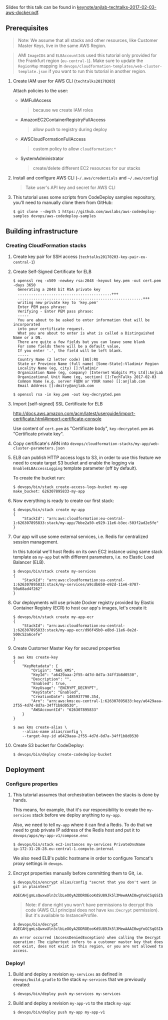 Slides for this talk can be found in [keynote/anjlab-techtalks-2017-02-03-aws-docker.pdf](https://github.com/anjlab/techtalks/tree/master/2017-02-03-aws-docker/keynote/anjlab-techtalks-2017-02-03-aws-docker.pdf).

## Prerequisites

>Note: We assume that all stacks and other resources, like Customer Master Keys, live in the same AWS Region.

>AMI `ImageID`s and `ELBAccountId`s used this tutorial only provided for the Frankfurt region (`eu-central-1`). Make sure to update the `RegionMap` mapping in `devops/cloudformation-templates/web-cluster-template.json` if you want to run this tutorial in another region.


1. Create IAM user for AWS CLI (`techtalks20170203`)
    
    Attach policies to the user:
    
    - IAMFullAccess
      > because we create IAM roles
    - AmazonEC2ContainerRegistryFullAccess 
      > allow push to registry during deploy
    - AWSCloudFormationFullAccess
      > custom policy to allow `cloudformation:*`
    - SystemAdministrator
      > create/delete different EC2 resources for our stacks

2. Install and configure AWS CLI (`~/.aws/credentials` and `~/.aws/config`)
   > Take user's API key and secret for AWS CLI

3. This tutorial uses some scripts from CodeDeploy samples repository, you'll need to manually clone them from GitHub:
    ```
    $ git clone --depth 1 https://github.com/awslabs/aws-codedeploy-samples devops/aws-codedeploy-samples
    ```

## Building infrastructure

### Creating CloudFormation stacks

1. Create key pair for SSH access (`techtalks20170203-key-pair-eu-central-1`)

2. Create Self-Signed Certificate for ELB
    ```
    $ openssl req -x509 -newkey rsa:2048 -keyout key.pem -out cert.pem -days 3650
      Generating a 2048 bit RSA private key
      ..........................................+++
      ........................................................+++
      writing new private key to 'key.pem'
      Enter PEM pass phrase:
      Verifying - Enter PEM pass phrase:
      -----
      You are about to be asked to enter information that will be incorporated
      into your certificate request.
      What you are about to enter is what is called a Distinguished Name or a DN.
      There are quite a few fields but you can leave some blank
      For some fields there will be a default value,
      If you enter '.', the field will be left blank.
      -----
      Country Name (2 letter code) [AU]:RU
      State or Province Name (full name) [Some-State]:Vladimir Region
      Locality Name (eg, city) []:Vladimir
      Organization Name (eg, company) [Internet Widgits Pty Ltd]:AnjLab
      Organizational Unit Name (eg, section) []:TechTalks 2017-02-03
      Common Name (e.g. server FQDN or YOUR name) []:anjlab.com
      Email Address []:dmitry@anjlab.com
      
    $ openssl rsa -in key.pem -out key-decrypted.pem
    ```

3. Import [self-signed] SSL Certificate for ELB

   http://docs.aws.amazon.com/acm/latest/userguide/import-certificate.html#import-certificate-console
   
   Use content of `cert.pem` as "Certificate body",
   `key-decrypted.pem` as "Certificate private key".

4. Copy certificate's ARN into `devops/cloudformation-stacks/my-app/web-cluster-parameters.json`

5. ELB can publish HTTP access logs to S3, in order to use this feature we need to create target S3 bucket and enable the logging via `EnableELBAccessLogging` template parameter (off by default).

    To create the bucket run:
    ```
    $ devops/bin/stack create-access-logs-bucket my-app
    make_bucket: 626307895833-my-app
    ```

6. Now everything is ready to create our first stack:
    ```
    $ devops/bin/stack create my-app
    {
        "StackId": "arn:aws:cloudformation:eu-central-1:626307895833:stack/my-app/7bbe2a50-e929-11e6-b3ec-503f2ad2e5fe"
    }
    ```

7. Our app will use some external services, i.e. Redis for centralized session management.

   In this tutorial we'll host Redis on its own EC2 instance using same stack template as `my-app` but with different parameters, i.e. no Elastic Load Balancer (ELB).
    ```
    $ devops/bin/stack create my-services
    {
        "StackId": "arn:aws:cloudformation:eu-central-1:626307895833:stack/my-services/a9cdb650-e92d-11e6-8787-50a68ad4f262"
    }
    ```

8. Our deployments will use private Docker registry provided by Elastic Container Registry (ECR) to host our app's images, let's create it:
    ```
    $ devops/bin/stack create my-app-ecr
    {
        "StackId": "arn:aws:cloudformation:eu-central-1:626307895833:stack/my-app-ecr/d96f45b0-e8bd-11e6-8e2d-500c52a6cefe"
    }
    ```

9. Create Customer Master Key for secured properties
    ```
    $ aws kms create-key
    {
        "KeyMetadata": {
            "Origin": "AWS_KMS",
            "KeyId": "a6429aaa-2f55-4d7d-8d7a-34ff1b8d0530",
            "Description": "",
            "Enabled": true,
            "KeyUsage": "ENCRYPT_DECRYPT",
            "KeyState": "Enabled",
            "CreationDate": 1485937790.354,
            "Arn": "arn:aws:kms:eu-central-1:626307895833:key/a6429aaa-2f55-4d7d-8d7a-34ff1b8d0530",
            "AWSAccountId": "626307895833"
        }
    }
    
    $ aws kms create-alias \
        --alias-name alias/config \
        --target-key-id a6429aaa-2f55-4d7d-8d7a-34ff1b8d0530
    ```

10. Create S3 bucket for CodeDeploy:
    ```
    $ devops/bin/deploy create-codedeploy-bucket
    ```

## Deployment

### Configure properties

1. This tutorial assumes that orchestration between the stacks is done by hands.

    This means, for example, that it's our responsibility to create the `my-services` stack before we deploy anything to `my-app`.
    
    Also, we need to tell `my-app` where it can find a Redis. To do that we need to grab private IP address of the Redis host and put it to `devops/apps/my-app-v1/compose.env`:
    
    ```
    $ devops/bin/stack ec2-instances my-services PrivateDnsName
    ip-172-31-28-28.eu-central-1.compute.internal
    ```

    We also need ELB's public hostname in order to configure Tomcat's proxy settings in `devops`.
    
2. Encrypt properties manually before committing them to Git, i.e.
    ```
    $ devops/bin/encrypt alias/config "secret that you don't want in git in plaintext"
    
    AQECAHjgmLsQwxwUln3clbLeOOyA2DDROEooKdSU89Jk5l3MewAAAI0wgYoGCSqGSIb3DQEHBqB9MHsCAQAwdgYJKoZIhvcNAQcBMB4GCWCGSAFlAwQBLjARBAwzH0XfoDdcheEj8WwCARCAScwrkJhkq6lewqcS/VyCgTWRo5KVB4VzeFGiZ4FenPDBGd0HxRYBMKStP0KKcfKjPWq1hfG5KXYypxrosNe6It3wumOzIQBgJp0=
    ```

    > Note: if done right you won't have permissions to decrypt this code (AWS CLI principal does not have `kms:Decrypt` permission). But it's available to InstanceProfile.
    
    ```
    $ devops/bin/decrypt AQECAHjgmLsQwxwUln3clbLeOOyA2DDROEooKdSU89Jk5l3MewAAAI0wgYoGCSqGSIb3DQEHBqB9MHsCAQAwdgYJKoZIhvcNAQcBMB4GCWCGSAFlAwQBLjARBAwzH0XfoDdcheEj8WwCARCAScwrkJhkq6lewqcS/VyCgTWRo5KVB4VzeFGiZ4FenPDBGd0HxRYBMKStP0KKcfKjPWq1hfG5KXYypxrosNe6It3wumOzIQBgJp0=
    
    An error occurred (AccessDeniedException) when calling the Decrypt operation: The ciphertext refers to a customer master key that does not exist, does not exist in this region, or you are not allowed to access.
    ```

### Deploy!

1. Build and deploy a revision `my-services` as defined in `devops/build.gradle` to the stack `my-services` that we previously created:

    ```
    $ devops/bin/deploy push my-services my-services
    ```

2. Build and deploy a revision `my-app-v1` to the stack `my-app`:
    ```
    $ devops/bin/deploy push my-app my-app-v1
    ```
